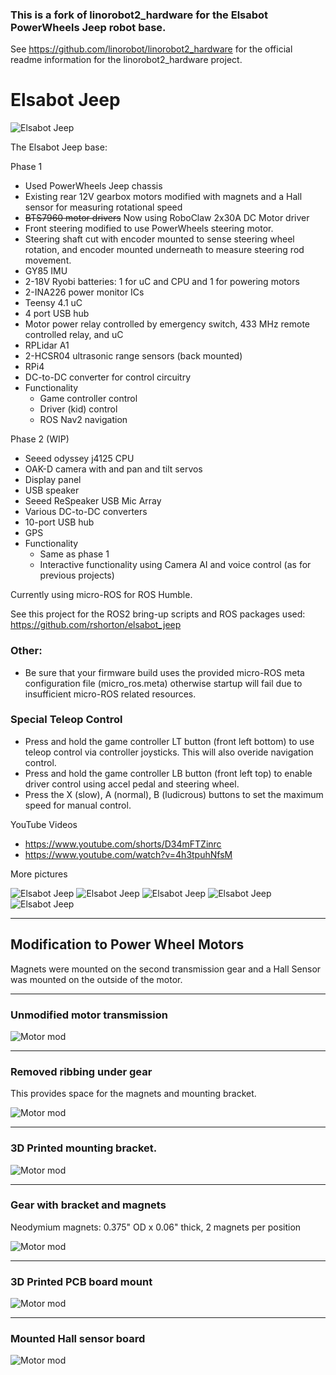 ### This is a fork of linorobot2_hardware for the Elsabot PowerWheels Jeep robot base.

See https://github.com/linorobot/linorobot2_hardware for the official readme information for the linorobot2_hardware project.


# Elsabot Jeep

![Elsabot Jeep](docs/jeep1.jpg)


The Elsabot Jeep base:

Phase 1
* Used PowerWheels Jeep chassis
* Existing rear 12V gearbox motors modified with magnets and a Hall sensor for measuring rotational speed
* ~~BTS7960 motor drivers~~ Now using RoboClaw 2x30A DC Motor driver
* Front steering modified to use PowerWheels steering motor.
* Steering shaft cut with encoder mounted to sense steering wheel rotation, and encoder mounted underneath to measure steering rod movement.
* GY85 IMU
* 2-18V Ryobi batteries: 1 for uC and CPU and 1 for powering motors
* 2-INA226 power monitor ICs
* Teensy 4.1 uC
* 4 port USB hub
* Motor power relay controlled by emergency switch, 433 MHz remote controlled relay, and uC
* RPLidar A1
* 2-HCSR04 ultrasonic range sensors (back mounted)
* RPi4
* DC-to-DC converter for control circuitry
* Functionality
  * Game controller control
  * Driver (kid) control
  * ROS Nav2 navigation

Phase 2 (WIP)
* Seeed odyssey j4125 CPU
* OAK-D camera with and pan and tilt servos
* Display panel
* USB speaker
* Seeed ReSpeaker USB Mic Array
* Various DC-to-DC converters
* 10-port USB hub
* GPS
* Functionality
  * Same as phase 1
  * Interactive functionality using Camera AI and voice control (as for previous projects)

Currently using micro-ROS for ROS Humble.

See this project for the ROS2 bring-up scripts and ROS packages used:
https://github.com/rshorton/elsabot_jeep

### Other:
* Be sure that your firmware build uses the provided micro-ROS meta configuration file (micro_ros.meta) otherwise startup will fail due to insufficient micro-ROS related resources.

### Special Teleop Control

  * Press and hold the game controller LT button (front left bottom) to use teleop control via controller joysticks.  This will also overide navigation control.
  * Press and hold the game controller LB button (front left top) to enable driver control using accel pedal and steering wheel.
  * Press the X (slow), A (normal), B (ludicrous) buttons to set the maximum speed for manual control. 

YouTube Videos

* https://www.youtube.com/shorts/D34mFTZinrc
* https://www.youtube.com/watch?v=4h3tpuhNfsM

More pictures

![Elsabot Jeep](docs/jeep2.jpg)
![Elsabot Jeep](docs/jeep3.jpg)
![Elsabot Jeep](docs/jeep4.jpg)
![Elsabot Jeep](docs/jeep5.jpg)
![Elsabot Jeep](docs/jeep6.jpg)

---
## Modification to Power Wheel Motors

Magnets were mounted on the second transmission gear and a Hall Sensor was mounted on the outside of the motor.

---
### Unmodified motor transmission

![Motor mod](docs/unmodified_trans.jpg)

---
### Removed ribbing under gear

This provides space for the magnets and mounting bracket.

![Motor mod](docs/removed_bottom_ribbing.jpg)

---
### 3D Printed mounting bracket.

![Motor mod](docs/magnet_holder_bracket.jpg)

---
### Gear with bracket and magnets

Neodymium magnets: 0.375" OD x 0.06" thick, 2 magnets per position

![Motor mod](docs/bracket_with_magnets_attached.jpg)

---
### 3D Printed PCB board mount

![Motor mod](docs/hall_sensor_pcb_mount.jpg)

---
### Mounted Hall sensor board

![Motor mod](docs/hall_sensor_mounted.jpg)
